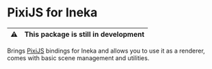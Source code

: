 # PixiJS for Ineka

| :warning: | This package is still in development |
| ------------ | ------------------------------------ |

Brings [PixiJS](https://github.com/pixijs/pixijs) bindings for Ineka and allows you to use it as a renderer, comes with basic scene management and utilities.